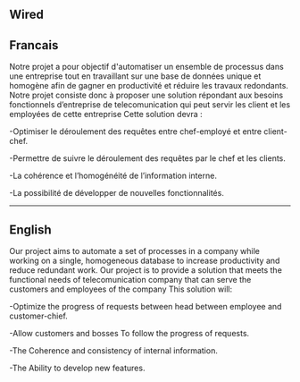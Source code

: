 Wired
-----
Francais 
-----
Notre projet a pour objectif d'automatiser un ensemble de processus dans une entreprise tout en travaillant sur une base
de données unique et homogène afin de gagner en productivité et réduire les travaux redondants.
Notre projet consiste donc à proposer une solution répondant aux besoins fonctionnels d’entreprise de telecomunication
qui peut servir les client et les employées de cette entreprise
Cette solution devra :


  -Optimiser le déroulement des requêtes entre chef-employé et entre client-chef.
  
  
  -Permettre de suivre le déroulement des requêtes par le chef et les clients.
  
  
  -La cohérence et l’homogénéité de l’information interne.
  
  
  -La possibilité de développer de nouvelles fonctionnalités.
  
  
  
  
  
  
  
-----
English 
-----
Our project aims to automate a set of processes in a company while working on a single, homogeneous database to increase
productivity and reduce redundant work.
Our project is to provide a solution that meets the functional needs of telecomunication company
that can serve the customers and employees of the company
This solution will:


  -Optimize the progress of requests between head between employee and customer-chief.
  
  
  -Allow customers and bosses To follow the progress of requests.
  
  
  -The Coherence and consistency of internal information.
  
  
  -The Ability to develop new features.
  
  
